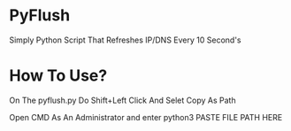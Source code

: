# PyFlush
Simply Python Script That Refreshes IP/DNS Every 10 Second's 



# How To Use?

On The pyflush.py Do Shift+Left Click And Selet Copy As Path

Open CMD As An Administrator and enter python3 PASTE FILE PATH HERE 
